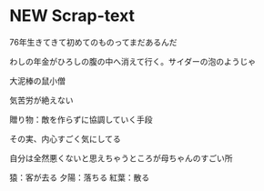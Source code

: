 NEW Scrap-text
=============

76年生きてきて初めてのものってまだあるんだ

わしの年金がひろしの腹の中へ消えて行く。サイダーの泡のようじゃ

大泥棒の鼠小僧

気苦労が絶えない

贈り物：敵を作らずに協調していく手段

その実、内心すごく気にしてる

自分は全然悪くないと思えちゃうところが母ちゃんのすごい所

猿：客が去る
夕陽：落ちる
紅葉：散る
